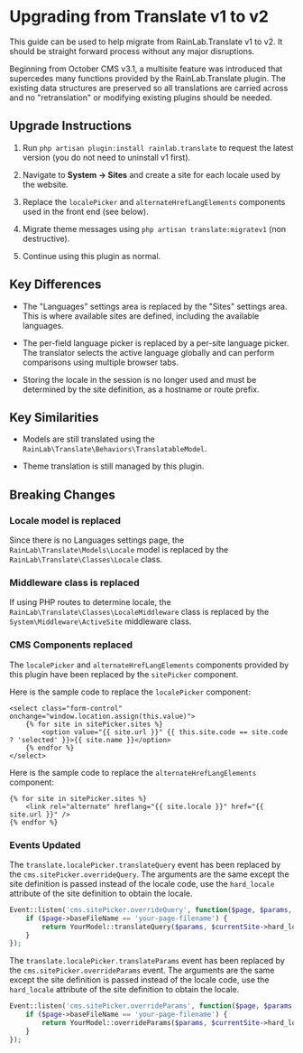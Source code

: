 # Upgrading from Translate v1 to v2

This guide can be used to help migrate from RainLab.Translate v1 to v2. It should be straight forward process without any major disruptions.

Beginning from October CMS v3.1, a multisite feature was introduced that supercedes many functions provided by the RainLab.Translate plugin. The existing data structures are preserved so all translations are carried across and no "retranslation" or modifying existing plugins should be needed.

## Upgrade Instructions

1. Run `php artisan plugin:install rainlab.translate` to request the latest version (you do not need to uninstall v1 first).

1. Navigate to **System → Sites** and create a site for each locale used by the website.

1. Replace the `localePicker` and `alternateHrefLangElements` components used in the front end (see below).

1. Migrate theme messages using `php artisan translate:migratev1` (non destructive).

1. Continue using this plugin as normal.

## Key Differences

- The "Languages" settings area is replaced by the "Sites" settings area. This is where available sites are defined, including the available languages.

- The per-field language picker is replaced by a per-site language picker. The translator selects the active language globally and can perform comparisons using multiple browser tabs.

- Storing the locale in the session is no longer used and must be determined by the site definition, as a hostname or route prefix.

## Key Similarities

- Models are still translated using the `RainLab\Translate\Behaviors\TranslatableModel`.

- Theme translation is still managed by this plugin.

## Breaking Changes

### Locale model is replaced

Since there is no Languages settings page, the `RainLab\Translate\Models\Locale` model is replaced by the `RainLab\Translate\Classes\Locale` class.

### Middleware class is replaced

If using PHP routes to determine locale, the `RainLab\Translate\Classes\LocaleMiddleware` class is replaced by the `System\Middleware\ActiveSite` middleware class.

### CMS Components replaced

The `localePicker` and `alternateHrefLangElements` components provided by this plugin have been replaced by the `sitePicker` component.

Here is the sample code to replace the `localePicker` component:

```twig
<select class="form-control" onchange="window.location.assign(this.value)">
    {% for site in sitePicker.sites %}
        <option value="{{ site.url }}" {{ this.site.code == site.code ? 'selected' }}>{{ site.name }}</option>
    {% endfor %}
</select>
```

Here is the sample code to replace the `alternateHrefLangElements` component:

```twig
{% for site in sitePicker.sites %}
    <link rel="alternate" hreflang="{{ site.locale }}" href="{{ site.url }}" />
{% endfor %}
```

### Events Updated

The `translate.localePicker.translateQuery` event has been replaced by the `cms.sitePicker.overrideQuery`. The arguments are the same except the site definition is passed instead of the locale code, use the `hard_locale` attribute of the site definition to obtain the locale.

```php
Event::listen('cms.sitePicker.overrideQuery', function($page, $params, $currentSite, $proposedSite) {
    if ($page->baseFileName == 'your-page-filename') {
        return YourModel::translateQuery($params, $currentSite->hard_locale, $proposedSite->hard_locale);
    }
});
```

The `translate.localePicker.translateParams` event has been replaced by the `cms.sitePicker.overrideParams` event. The arguments are the same except the site definition is passed instead of the locale code, use the `hard_locale` attribute of the site definition to obtain the locale.

```php
Event::listen('cms.sitePicker.overrideParams', function($page, $params, $currentSite, $proposedSite) {
    if ($page->baseFileName == 'your-page-filename') {
        return YourModel::overrideParams($params, $currentSite->hard_locale, $proposedSite->hard_locale);
    }
});
```
